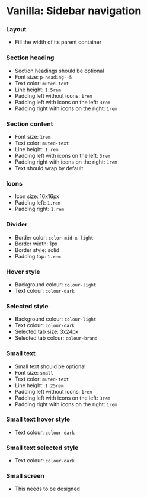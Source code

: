 # Vanilla: Sidebar navigation

### Layout
- Fill the width of its parent container

### Section heading
- Section headings should be optional
- Font size: `p-heading--5`
- Text color: `muted-text`
- Line height: `1.5rem`
- Padding left without icons: `1rem`
- Padding left with icons on the left: `3rem`
- Padding right with icons on the right: `1rem`

### Section content
- Font size: `1rem`
- Text color: `muted-text`
- Line height: `1.rem`
- Padding left with icons on the left: `3rem`
- Padding right with icons on the right: `1rem`
- Text should wrap by default

### Icons
- Icon size: 16x16px
- Padding left: `1.rem`
- Padding right: `1.rem`

### Divider
- Border color: `color-mid-x-light`
- Border width: 1px
- Border style: solid
- Padding top: `1.rem`

### Hover style
- Background colour: `colour-light`
- Text colour: `colour-dark`

### Selected style
- Background colour: `colour-light`
- Text colour: `colour-dark`
- Selected tab size: 3x24px
- Selected tab colour: `colour-brand`

### Small text
- Small text should be optional
- Font size: `small`
- Text color: `muted-text`
- Line height: `1.25rem`
- Padding left without icons: `1rem`
- Padding left with icons on the left: `3rem`
- Padding right with icons on the right: `1rem`

### Small text hover style
- Text colour: `colour-dark`

### Small text selected style
- Text colour: `colour-dark`

### Small screen
- This needs to be designed


